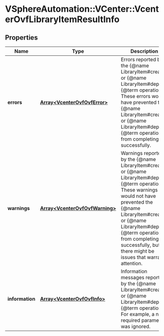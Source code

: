 # VSphereAutomation::VCenter::VcenterOvfLibraryItemResultInfo

## Properties
Name | Type | Description | Notes
------------ | ------------- | ------------- | -------------
**errors** | [**Array&lt;VcenterOvfOvfError&gt;**](VcenterOvfOvfError.md) | Errors reported by the {@name LibraryItem#create} or {@name LibraryItem#deploy} {@term operation}. These errors would have prevented the {@name LibraryItem#create} or {@name LibraryItem#deploy} {@term operation} from completing successfully. | 
**warnings** | [**Array&lt;VcenterOvfOvfWarning&gt;**](VcenterOvfOvfWarning.md) | Warnings reported by the {@name LibraryItem#create} or {@name LibraryItem#deploy} {@term operation}. These warnings would not have prevented the {@name LibraryItem#create} or {@name LibraryItem#deploy} {@term operation} from completing successfully, but there might be issues that warrant attention. | 
**information** | [**Array&lt;VcenterOvfOvfInfo&gt;**](VcenterOvfOvfInfo.md) | Information messages reported by the {@name LibraryItem#create} or {@name LibraryItem#deploy} {@term operation}. For example, a non-required parameter was ignored. | 


